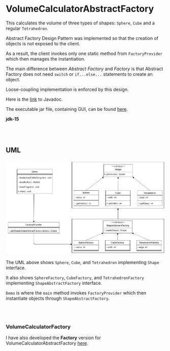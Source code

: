 # VolumeCalculatorAbstractFactory

This calculates the volume of three types of shapes: `Sphere`, `Cube` and a regular `Tetrahedron`.

Abstract Factory Design Pattern was implemented so that the creation of objects is not exposed to the client.

As a result, the client invokes only one static method from `FactoryProvider` which then manages the instantiation.

The main difference between *Abstract Factory* and *Factory* is that Abstract Factory does not need `switch` or `if...else...` statements to create an object.

Loose-coupling implementation is enforced by this design.

Here is the [link](https://kleyton-ohare.github.io/VolumeCalculatorAbstractFactory/) to Javadoc.

The executable jar file, containing GUI, can be found [here](https://drive.google.com/drive/folders/1OASEOal5V2N9ivg1UV-NFBeJOlUUFtBP?usp=sharing).

**jdk-15**

<br><br>

## UML
![UML](https://github.com/kleyton-ohare/VolumeCalculatorAbstractFactory/blob/master/img/VolumeCalculatorAbstractFactoryUML.png?raw=true)


The UML above shows `Sphere`, `Cube`, and `Tetrahedron` implementing `Shape` interface.

It also shows `SphereFactory`, `CubeFactory`, and `TetrahedronFactory` implementing `ShapeAbstractFactory` interface.

`Demo` is where the `main` method invokes `FactoryProvider` which then instantiate objects through `ShapeAbstractFactory`.

<br><br>

### VolumeCalculatorFactory
I have also developed the **Factory** version for VolumeCalculatorAbstractFactory [here](https://github.com/kleyton-ohare/VolumeCalculatorFactory).